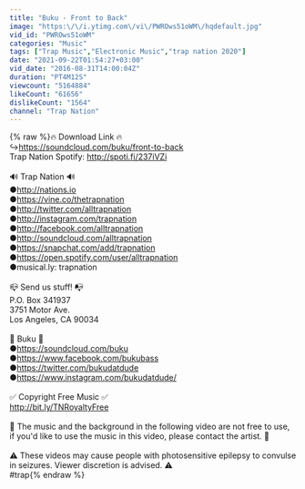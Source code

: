 ```yaml
---
title: "Buku - Front to Back"
image: "https:\/\/i.ytimg.com\/vi\/PWROws51oWM\/hqdefault.jpg"
vid_id: "PWROws51oWM"
categories: "Music"
tags: ["Trap Music","Electronic Music","trap nation 2020"]
date: "2021-09-22T01:54:27+03:00"
vid_date: "2016-08-31T14:00:04Z"
duration: "PT4M12S"
viewcount: "5164884"
likeCount: "61656"
dislikeCount: "1564"
channel: "Trap Nation"
---
```

{% raw %}🔥 Download Link 🔥<br />↪︎<a rel="nofollow" target="blank" href="https://soundcloud.com/buku/front-to-back">https://soundcloud.com/buku/front-to-back</a><br />Trap Nation Spotify: <a rel="nofollow" target="blank" href="http://spoti.fi/237iVZi">http://spoti.fi/237iVZi</a><br /><br />🔊 Trap Nation 🔊<br />●<a rel="nofollow" target="blank" href="http://nations.io">http://nations.io</a><br />●<a rel="nofollow" target="blank" href="https://vine.co/thetrapnation">https://vine.co/thetrapnation</a><br />●<a rel="nofollow" target="blank" href="http://twitter.com/alltrapnation">http://twitter.com/alltrapnation</a><br />●<a rel="nofollow" target="blank" href="http://instagram.com/trapnation">http://instagram.com/trapnation</a><br />●<a rel="nofollow" target="blank" href="http://facebook.com/alltrapnation">http://facebook.com/alltrapnation</a><br />●<a rel="nofollow" target="blank" href="http://soundcloud.com/alltrapnation">http://soundcloud.com/alltrapnation</a><br />●<a rel="nofollow" target="blank" href="https://snapchat.com/add/trapnation">https://snapchat.com/add/trapnation</a><br />●<a rel="nofollow" target="blank" href="https://open.spotify.com/user/alltrapnation">https://open.spotify.com/user/alltrapnation</a><br />●musical.ly: trapnation<br /><br />📪  Send us stuff! 📭<br />P.O. Box 341937 <br />3751 Motor Ave.  <br />Los Angeles, CA 90034<br /><br />🎵 Buku 🎵<br />●<a rel="nofollow" target="blank" href="https://soundcloud.com/buku">https://soundcloud.com/buku</a><br />●<a rel="nofollow" target="blank" href="https://www.facebook.com/bukubass">https://www.facebook.com/bukubass</a><br />●<a rel="nofollow" target="blank" href="https://twitter.com/bukudatdude">https://twitter.com/bukudatdude</a><br />●<a rel="nofollow" target="blank" href="https://www.instagram.com/bukudatdude/">https://www.instagram.com/bukudatdude/</a><br /><br />✅ Copyright Free Music ✅<br /><a rel="nofollow" target="blank" href="http://bit.ly/TNRoyaltyFree">http://bit.ly/TNRoyaltyFree</a> <br /><br />🚫 The music and the background in the following video are not free to use, if you'd like to use the music in this video, please contact the artist. 🚫<br /><br />⚠️ These videos may cause people with photosensitive epilepsy to convulse in seizures. Viewer discretion is advised. ⚠️<br />#trap{% endraw %}
